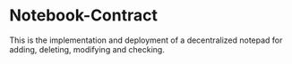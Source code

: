 # Notebook-Contract
This is the implementation and deployment of a decentralized notepad for adding, deleting, modifying and checking.
